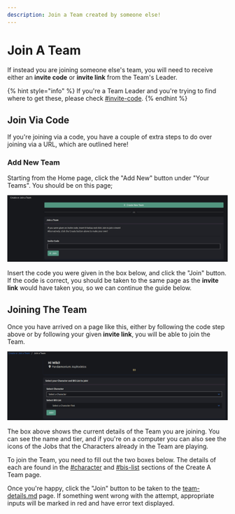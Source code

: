 ```yaml
---
description: Join a Team created by someone else!
---
```


# Join A Team

If instead you are joining someone else's team, you will need to receive either an **invite code** or **invite link** from the Team's Leader.&#x20;

{% hint style="info" %}
If you're a Team Leader and you're trying to find where to get these, please check [#invite-code](team-settings.md#invite-code "mention").
{% endhint %}

## Join Via Code

If you're joining via a code, you have a couple of extra steps to do over joining via a URL, which are outlined here!

### Add New Team

Starting from the Home page, click the "Add New" button under "Your Teams". You should be on this page;

![](<../.gitbook/assets/image (2) (1).png>)

Insert the code you were given in the box below, and click the "Join" button. If the code is correct, you should be taken to the same page as the **invite link** would have taken you, so we can continue the guide below.

## Joining The Team

Once you have arrived on a page like this, either by following the code step above or by following your given **invite link**, you will be able to join the Team.

![](<../.gitbook/assets/image (7) (1).png>)

The box above shows the current details of the Team you are joining. You can see the name and tier, and if you're on a computer you can also see the icons of the Jobs that the Characters already in the Team are playing.

To join the Team, you need to fill out the two boxes below. The details of each are found in the [#character](create-a-team.md#character "mention") and [#bis-list](create-a-team.md#bis-list "mention") sections of the Create A Team page.

Once you're happy, click the "Join" button to be taken to the [team-details.md](team-details.md "mention") page. If something went wrong with the attempt, appropriate inputs will be marked in red and have error text displayed.


